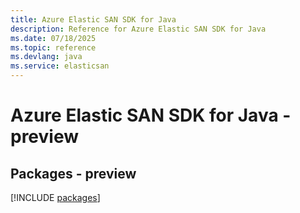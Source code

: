 ```yaml
---
title: Azure Elastic SAN SDK for Java
description: Reference for Azure Elastic SAN SDK for Java
ms.date: 07/18/2025
ms.topic: reference
ms.devlang: java
ms.service: elasticsan
---
```

# Azure Elastic SAN SDK for Java - preview
## Packages - preview
[!INCLUDE [packages](elastic-san-index.md)]